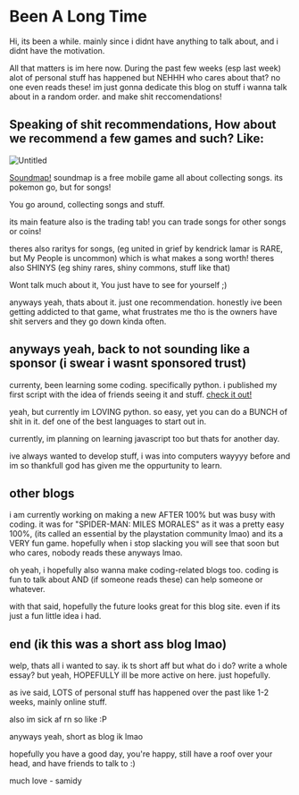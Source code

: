 # Been A Long Time

Hi, its been a while. mainly since i didnt have anything to talk about, and i didnt have the motivation.

All that matters is im here now.
During the past few weeks (esp last week) alot of personal stuff has happened but NEHHH who cares about that? no one even reads these! im just gonna dedicate this blog on stuff i wanna talk about in a random order. and make shit reccomendations!

## Speaking of shit recommendations, How about we recommend a few games and such? Like:



![Untitled](https://github.com/user-attachments/assets/2d5123c2-c354-42e3-8573-9928fec4dca4)

[Soundmap!](https://soundmap.gg) soundmap is a free mobile game all about collecting songs. its pokemon go, but for songs!

You go around, collecting songs and stuff.

its main feature also is the trading tab! you can trade songs for other songs or coins! 

theres also raritys for songs, (eg united in grief by kendrick lamar is RARE, but My People is uncommon) which is what makes a song worth! theres also SHINYS (eg shiny rares, shiny commons, stuff like that)

Wont talk much about it, You just have to see for yourself ;)


anyways yeah, thats about it. just one recommendation. honestly ive been getting addicted to that game, what frustrates me tho is the owners have shit servers and they go down kinda often.


## anyways yeah, back to not sounding like a sponsor (i swear i wasnt sponsored trust)

currenty, been learning some coding. specifically python. i published my first script with the idea of friends seeing it and stuff. [check it out!](
https://github.com/SamidyFR/MEMZ-Python-Recreation) 

yeah, but currently im LOVING python. so easy, yet you can do a BUNCH of shit in it. def one of the best languages to start out in.

currently, im planning on learning javascript too but thats for another day.

ive always wanted to develop stuff, i was into computers wayyyy before and im so thankfull god has given me the oppurtunity to learn.


## other blogs

i am currently working on making a new AFTER 100% but was busy with coding. it was for "SPIDER-MAN: MILES MORALES" as it was a pretty easy 100%, (its called an essential by the playstation community lmao)
and its a VERY fun game. hopefully when i stop slacking you will see that soon but who cares, nobody reads these anyways lmao.

oh yeah, i hopefully also wanna make coding-related blogs too. coding is fun to talk about AND (if someone reads these) can help someone or whatever.

with that said, hopefully the future looks great for this blog site. even if its just a fun little idea i had.


## end (ik this was a short ass blog lmao)

welp, thats all i wanted to say. ik ts short aff but what do i do? write a whole essay? but yeah, HOPEFULLY ill be more active on here. just hopefully.

as ive said, LOTS of personal stuff has happened over the past like 1-2 weeks, mainly online stuff.

also im sick af rn so like :P

anyways yeah, short as blog ik lmao

hopefully you have a good day, you're happy, still have a roof over your head, and have friends to talk to :)

much love - samidy
